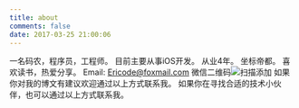 ```yaml
---
title: about
comments: false
date: 2017-03-25 21:00:06
---
```


一名码农，程序员，工程师。
目前主要从事iOS开发。
从业4年。
坐标帝都。
喜欢读书，热爱分享。
Email: Ericode@foxmail.com
微信二维码![扫描添加](http://upload-images.jianshu.io/upload_images/877666-ef485e37ce547aa4.png?imageMogr2/auto-orient/strip%7CimageView2/2/w/1240)
如果你对我的博文有建议欢迎通过以上方式联系我。
如果你在寻找合适的技术小伙伴，也可以通过以上方式联系我。